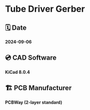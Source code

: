 # Tube Driver Gerber

## 🗓️ Date
**2024-09-06**

## 💿 CAD Software
**KiCad 8.0.4**

## 🏗️ PCB Manufacturer
**PCBWay (2-layer standard)**